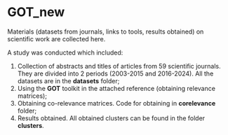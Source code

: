 # GOT_new
Materials (datasets from journals, links to tools, results obtained) on scientific work are collected here.

A study was conducted which included:
1. Collection of abstracts and titles of articles from 59 scientific journals. They are divided into 2 periods (2003-2015 and 2016-2024). All the datasets are in the **datasets** folder;
2. Using the **GOT** toolkit in the attached reference (obtaining relevance matrices);
3. Obtaining co-relevance matrices. Code for obtaining in **corelevance** folder;
4. Results obtained. All obtained clusters can be found in the folder **clusters**.
